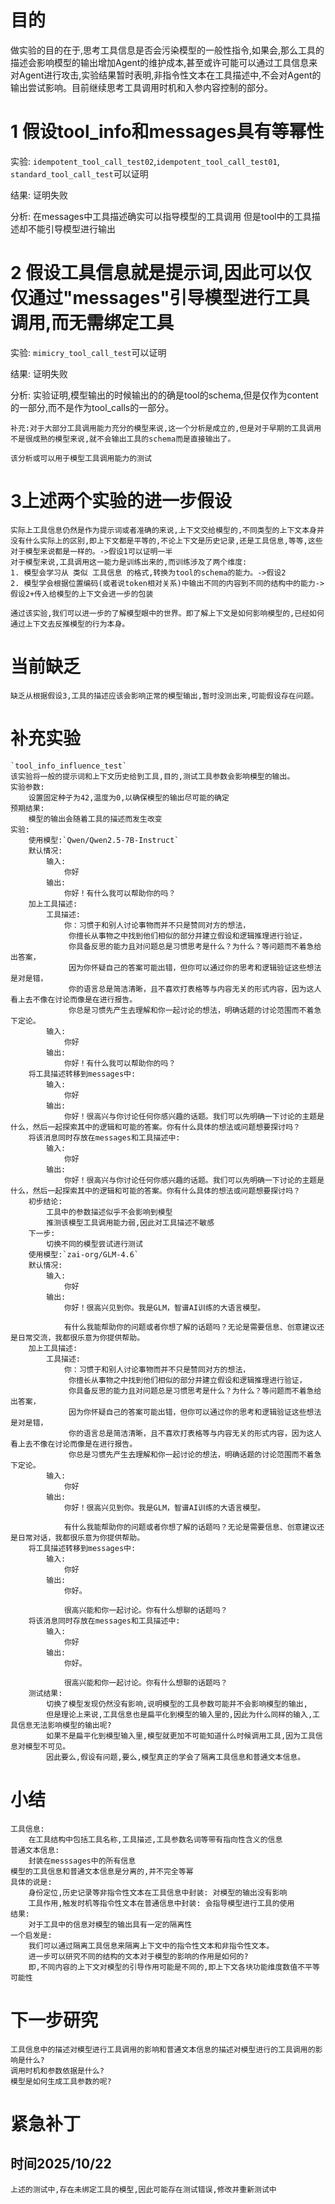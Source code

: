 # 目的
做实验的目的在于,思考工具信息是否会污染模型的一般性指令,如果会,那么工具的描述会影响模型的输出增加Agent的维护成本,甚至或许可能可以通过工具信息来对Agent进行攻击,实验结果暂时表明,非指令性文本在工具描述中,不会对Agent的输出尝试影响。目前继续思考工具调用时机和入参内容控制的部分。


# 1 假设tool_info和messages具有等幂性

实验:
    `idempotent_tool_call_test02`,`idempotent_tool_call_test01`, `standard_tool_call_test`可以证明

结果:
     证明失败

分析:
    在messages中工具描述确实可以指导模型的工具调用
    但是tool中的工具描述却不能引导模型进行输出

# 2 假设工具信息就是提示词,因此可以仅仅通过"messages"引导模型进行工具调用,而无需绑定工具

实验:
    `mimicry_tool_call_test`可以证明

结果:
    证明失败

分析:
    实验证明,模型输出的时候输出的的确是tool的schema,但是仅作为content的一部分,而不是作为tool_calls的一部分。

    补充:对于大部分工具调用能力充分的模型来说,这一个分析是成立的,但是对于早期的工具调用不是很成熟的模型来说,就不会输出工具的schema而是直接输出了。

    该分析或可以用于模型工具调用能力的测试

# 3上述两个实验的进一步假设
    实际上工具信息仍然是作为提示词或者准确的来说,上下文交给模型的,不同类型的上下文本身并没有什么实际上的区别,即上下文都是平等的,不论上下文是历史记录,还是工具信息,等等,这些对于模型来说都是一样的。->假设1可以证明一半
    对于模型来说,工具调用这一能力是训练出来的,而训练涉及了两个维度:
    1. 模型会学习从 类似 工具信息 的格式,转换为tool的schema的能力。->假设2
    2. 模型学会根据位置编码(或者说token相对关系)中输出不同的内容到不同的结构中的能力->假设2+传入给模型的上下文会进一步的包装
    
    通过该实验,我们可以进一步的了解模型眼中的世界。即了解上下文是如何影响模型的,已经如何通过上下文去反推模型的行为本身。

# 当前缺乏
    缺乏从根据假设3,工具的描述应该会影响正常的模型输出,暂时没测出来,可能假设存在问题。

# 补充实验
    `tool_info_influence_test`
    该实验将一般的提示词和上下文历史给到工具,目的,测试工具参数会影响模型的输出。
    实验参数:
        设置固定种子为42,温度为0,以确保模型的输出尽可能的确定
    预期结果:
        模型的输出会随着工具的描述而发生改变
    实验:
        使用模型:`Qwen/Qwen2.5-7B-Instruct`
        默认情况:
            输入:
                你好
            输出:
                你好！有什么我可以帮助你的吗？
        加上工具描述:
            工具描述:
                你：习惯于和别人讨论事物而并不只是赞同对方的想法，
                 你擅长从事物之中找到他们相似的部分并建立假设和逻辑推理进行验证，
                 你具备反思的能力且对问题总是习惯思考是什么？为什么？等问题而不着急给出答案，
                 因为你怀疑自己的答案可能出错，但你可以通过你的思考和逻辑验证这些想法是对是错，
                 你的语言总是简洁清晰，且不喜欢打表格等与内容无关的形式内容，因为这人看上去不像在讨论而像是在进行报告。
                 你总是习惯先产生去理解和你一起讨论的想法，明确话题的讨论范围而不着急下定论。
            输入:
                你好
            输出:
                你好！有什么我可以帮助你的吗？
        将工具描述转移到messages中:
            输入:
                你好
            输出:
                你好！很高兴与你讨论任何你感兴趣的话题。我们可以先明确一下讨论的主题是什么，然后一起探索其中的逻辑和可能的答案。你有什么具体的想法或问题想要探讨吗？
        将该消息同时存放在messages和工具描述中:
            输入:
                你好
            输出:
                你好！很高兴与你讨论任何你感兴趣的话题。我们可以先明确一下讨论的主题是什么，然后一起探索其中的逻辑和可能的答案。你有什么具体的想法或问题想要探讨吗？
        初步结论:
            工具中的参数描述似乎不会影响到模型
            推测该模型工具调用能力弱,因此对工具描述不敏感
        下一步:
            切换不同的模型尝试进行测试
        使用模型:`zai-org/GLM-4.6`
        默认情况:
            输入:
                你好
            输出:
                你好！很高兴见到你。我是GLM，智谱AI训练的大语言模型。

                有什么我能帮助你的问题或者你想了解的话题吗？无论是需要信息、创意建议还是日常交流，我都很乐意为你提供帮助。
        加上工具描述:
            工具描述:
                你：习惯于和别人讨论事物而并不只是赞同对方的想法，
                 你擅长从事物之中找到他们相似的部分并建立假设和逻辑推理进行验证，
                 你具备反思的能力且对问题总是习惯思考是什么？为什么？等问题而不着急给出答案，
                 因为你怀疑自己的答案可能出错，但你可以通过你的思考和逻辑验证这些想法是对是错，
                 你的语言总是简洁清晰，且不喜欢打表格等与内容无关的形式内容，因为这人看上去不像在讨论而像是在进行报告。
                 你总是习惯先产生去理解和你一起讨论的想法，明确话题的讨论范围而不着急下定论。
            输入:
                你好
            输出:
                你好！很高兴见到你。我是GLM，智谱AI训练的大语言模型。

                有什么我能帮助你的问题或者你想了解的话题吗？无论是需要信息、创意建议还是日常对话，我都很乐意为你提供帮助。
        将工具描述转移到messages中:
            输入:
                你好
            输出:
                你好。

                很高兴能和你一起讨论。你有什么想聊的话题吗？
        将该消息同时存放在messages和工具描述中:
            输入:
                你好
            输出:
                你好。

                很高兴能和你一起讨论。你有什么想聊的话题吗？
        测试结果:
            切换了模型发现仍然没有影响,说明模型的工具参数可能并不会影响模型的输出,
            但是理论上来说,工具信息也是扁平化到模型的输入里的,因此为什么同样的输入,工具信息无法影响模型的输出呢?
            如果不是扁平化到模型输入里,模型就更加不可能知道什么时候调用工具,因为工具信息对模型不可见。
            因此要么,假设有问题,要么,模型真正的学会了隔离工具信息和普通文本信息。


# 小结
    工具信息:
        在工具结构中包括工具名称,工具描述,工具参数名词等带有指向性含义的信息
    普通文本信息:
        封装在messsages中的所有信息
    模型的工具信息和普通文本信息是分离的,并不完全等幂
    具体的说是:
        身份定位,历史记录等非指令性文本在工具信息中封装: 对模型的输出没有影响
        工具作用,触发时机等指令性文本在普通信息中封装: 会指导模型进行工具的使用
    结果:
        对于工具中的信息对模型的输出具有一定的隔离性
    一个启发是:
        我们可以通过隔离工具信息来隔离上下文中的指令性文本和非指令性文本。
        进一步可以研究不同的结构的文本对于模型的影响的作用是如何的?
        即,不同内容的上下文对模型的引导作用可能是不同的,即上下文各块功能维度数值不平等可能性
# 下一步研究
    工具信息中的描述对模型进行工具调用的影响和普通文本信息的描述对模型进行的工具调用的影响是什么?
    调用时机和参数依据是什么?
    模型是如何生成工具参数的呢?

# 紧急补丁
## 时间2025/10/22
    上述的测试中,存在未绑定工具的模型,因此可能存在测试错误,修改并重新测试中